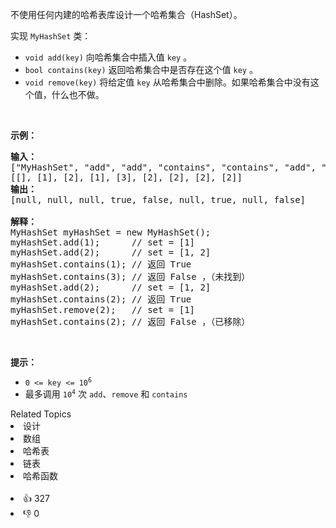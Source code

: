 <p>不使用任何内建的哈希表库设计一个哈希集合（HashSet）。</p>

<p>实现 <code>MyHashSet</code> 类：</p>

<ul> 
 <li><code>void add(key)</code> 向哈希集合中插入值 <code>key</code> 。</li> 
 <li><code>bool contains(key)</code> 返回哈希集合中是否存在这个值 <code>key</code> 。</li> 
 <li><code>void remove(key)</code> 将给定值 <code>key</code> 从哈希集合中删除。如果哈希集合中没有这个值，什么也不做。</li> 
</ul> &nbsp;

<p><strong>示例：</strong></p>

<pre>
<strong>输入：</strong>
["MyHashSet", "add", "add", "contains", "contains", "add", "contains", "remove", "contains"]
[[], [1], [2], [1], [3], [2], [2], [2], [2]]
<strong>输出：</strong>
[null, null, null, true, false, null, true, null, false]

<strong>解释：</strong>
MyHashSet myHashSet = new MyHashSet();
myHashSet.add(1);      // set = [1]
myHashSet.add(2);      // set = [1, 2]
myHashSet.contains(1); // 返回 True
myHashSet.contains(3); // 返回 False ，（未找到）
myHashSet.add(2);      // set = [1, 2]
myHashSet.contains(2); // 返回 True
myHashSet.remove(2);   // set = [1]
myHashSet.contains(2); // 返回 False ，（已移除）</pre>

<p>&nbsp;</p>

<p><strong>提示：</strong></p>

<ul> 
 <li><code>0 &lt;= key &lt;= 10<sup>6</sup></code></li> 
 <li>最多调用 <code>10<sup>4</sup></code> 次 <code>add</code>、<code>remove</code> 和 <code>contains</code></li> 
</ul>

<div><div>Related Topics</div><div><li>设计</li><li>数组</li><li>哈希表</li><li>链表</li><li>哈希函数</li></div></div><br><div><li>👍 327</li><li>👎 0</li></div>